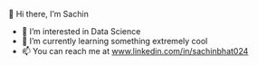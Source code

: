 👋 Hi there, I’m Sachin
- 👀 I’m interested in Data Science
- 🌱 I’m currently learning something extremely cool
- 📫 You can reach me at www.linkedin.com/in/sachinbhat024

<!---
sachinbhat024/sachinbhat024 is a ✨ special ✨ repository because its `README.md` (this file) appears on your GitHub profile.
You can click the Preview link to take a look at your changes.
--->
